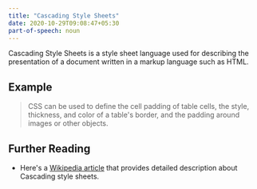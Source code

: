 ```yaml
---
title: "Cascading Style Sheets"
date: 2020-10-29T09:08:47+05:30
part-of-speech: noun
---
```


Cascading Style Sheets is a style sheet language used for describing the presentation of a document written in a markup language such as HTML. 
## Example

> CSS can be used to define the cell padding of table cells, the style, thickness, and color of a table's border, and the padding around images or other objects.

## Further Reading
- Here's a [Wikipedia article](https://en.wikipedia.org/wiki/CSS) that provides detailed description about Cascading style sheets.

